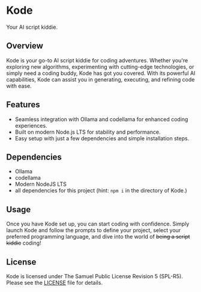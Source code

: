 # Kode

Your AI script kiddie.

## Overview

Kode is your go-to AI script kiddie for coding adventures. Whether you're exploring new algorithms, experimenting with cutting-edge technologies, or simply need a coding buddy, Kode has got you covered. With its powerful AI capabilities, Kode can assist you in generating, executing, and refining code with ease.

## Features

- Seamless integration with Ollama and codellama for enhanced coding experiences.
- Built on modern Node.js LTS for stability and performance.
- Easy setup with just a few dependencies and simple installation steps.

## Dependencies

* Ollama
* codellama
* Modern NodeJS LTS
* all dependencies for this project (hint: ```npm i``` in the directory of Kode.)


## Usage

Once you have Kode set up, you can start coding with confidence. Simply launch Kode and follow the prompts to define your project, select your preferred programming language, and dive into the world of ~~being a script kiddie~~ coding!

## License

Kode is licensed under The Samuel Public License Revision 5 (SPL-R5). Please see the [LICENSE](LICENSE) file for details.